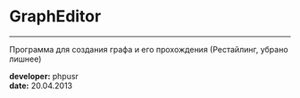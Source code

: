 GraphEditor 
===
***
Программа для создания графа и его прохождения (Рестайлинг, убрано лишнее)

**developer:** phpusr<br/>
**date:** 20.04.2013<br/>

